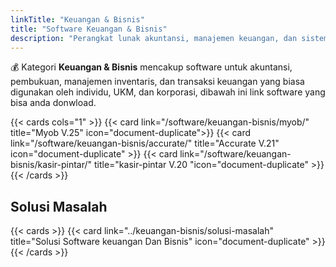 ```yaml
---
linkTitle: "Keuangan & Bisnis"
title: "Software Keuangan & Bisnis"
description: "Perangkat lunak akuntansi, manajemen keuangan, dan sistem kasir untuk UMKM hingga perusahaan."
---
```


💰 Kategori **Keuangan & Bisnis** mencakup software untuk akuntansi, pembukuan, manajemen inventaris, dan transaksi keuangan yang biasa digunakan oleh individu, UKM, dan korporasi, dibawah ini link software yang bisa anda donwload.

<!--more-->

{{< cards cols="1" >}}
  {{< card link="/software/keuangan-bisnis/myob/" title="Myob V.25" icon="document-duplicate">}}
  {{< card link="/software/keuangan-bisnis/accurate/" title="Accurate V.21" icon="document-duplicate" >}}
  {{< card link="/software/keuangan-bisnis/kasir-pintar/" title="kasir-pintar V.20 "icon="document-duplicate" >}}
{{< /cards >}}

## Solusi Masalah

{{< cards >}}
  {{< card link="../keuangan-bisnis/solusi-masalah" title="Solusi Software keuangan Dan Bisnis" icon="document-duplicate" >}}
{{< /cards >}}